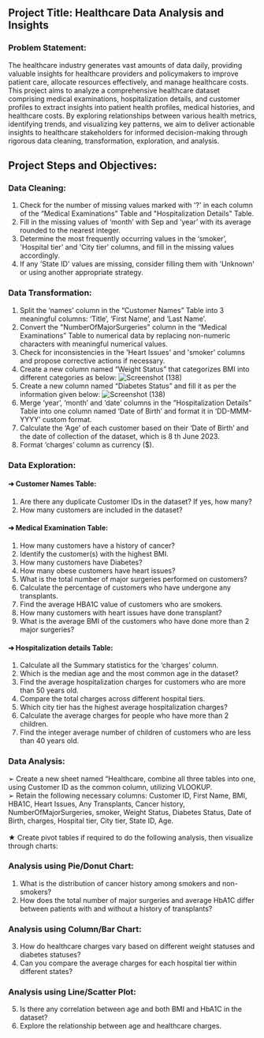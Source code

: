 ## Project Title: Healthcare Data Analysis and Insights
### Problem Statement:
The healthcare industry generates vast amounts of data daily, providing valuable insights for
healthcare providers and policymakers to improve patient care, allocate resources effectively,
and manage healthcare costs. This project aims to analyze a comprehensive healthcare dataset
comprising medical examinations, hospitalization details, and customer profiles to extract
insights into patient health profiles, medical histories, and healthcare costs. By exploring
relationships between various health metrics, identifying trends, and visualizing key patterns,
we aim to deliver actionable insights to healthcare stakeholders for informed decision-making
through rigorous data cleaning, transformation, exploration, and analysis.
## Project Steps and Objectives:
### Data Cleaning:
1. Check for the number of missing values marked with '?' in each column of the “Medical
Examinations” Table and "Hospitalization Details" Table.
2. Fill in the missing values of ‘month’ with Sep and ‘year’ with its average rounded to the
nearest integer.
3. Determine the most frequently occurring values in the ‘smoker’, 'Hospital tier' and 'City tier'
columns, and fill in the missing values accordingly.
4. If any 'State ID' values are missing, consider filling them with 'Unknown' or using another
appropriate strategy.
### Data Transformation:
1. Split the ‘names’ column in the “Customer Names” Table into 3 meaningful columns: ‘Title’,
‘First Name’, and ‘Last Name’.
2. Convert the "NumberOfMajorSurgeries" column in the “Medical Examinations” Table to
numerical data by replacing non-numeric characters with meaningful numerical values.
3. Check for inconsistencies in the 'Heart Issues' and 'smoker' columns and propose corrective
actions if necessary.
4. Create a new column named “Weight Status” that categorizes BMI into different categories
as below:
![Screenshot (138)](https://github.com/user-attachments/assets/fd6d4074-cdb2-4af9-94a9-cd6fbca9a0ee)
5. Create a new column named “Diabetes Status” and fill it as per the information given below:
![Screenshot (138)](https://github.com/user-attachments/assets/b0f5f92e-4803-42ce-87f2-f84123994fe3)
6. Merge ‘year’, ‘month’ and ‘date’ columns in the “Hospitalization Details” Table into one
column named ‘Date of Birth’ and format it in ‘DD-MMM-YYYY’ custom format.
7. Calculate the ‘Age’ of each customer based on their ‘Date of Birth’ and the date of
collection of the dataset, which is 8
th
June 2023.
8. Format ‘charges’ column as currency ($).
### Data Exploration:
#### ➔ Customer Names Table:
1. Are there any duplicate Customer IDs in the dataset? If yes, how many?
2. How many customers are included in the dataset?
#### ➔ Medical Examination Table:
1. How many customers have a history of cancer?
2. Identify the customer(s) with the highest BMI.
3. How many customers have Diabetes?
4. How many obese customers have heart issues?
5. What is the total number of major surgeries performed on customers?
6. Calculate the percentage of customers who have undergone any transplants.
7. Find the average HBA1C value of customers who are smokers.
8. How many customers with heart issues have done transplant?
9. What is the average BMI of the customers who have done more than 2 major surgeries?
#### ➔ Hospitalization details Table:
1. Calculate all the Summary statistics for the ‘charges’ column.
2. Which is the median age and the most common age in the dataset?
3. Find the average hospitalization charges for customers who are more than 50 years old.
4. Compare the total charges across different hospital tiers.
5. Which city tier has the highest average hospitalization charges?
6. Calculate the average charges for people who have more than 2 children.
7. Find the integer average number of children of customers who are less than 40 years old.
### Data Analysis:
➢ Create a new sheet named “Healthcare, combine all three tables into one, using
Customer ID as the common column, utilizing VLOOKUP.<br>
➢ Retain the following necessary columns: Customer ID, First Name, BMI, HBA1C, Heart
Issues, Any Transplants, Cancer history, NumberOfMajorSurgeries, smoker, Weight
Status, Diabetes Status, Date of Birth, charges, Hospital tier, City tier, State ID, Age.<br><br>
★ Create pivot tables if required to do the following analysis, then visualize through charts:
### Analysis using Pie/Donut Chart:
1. What is the distribution of cancer history among smokers and non-smokers?
2. How does the total number of major surgeries and average HbA1C differ between
patients with and without a history of transplants?
### Analysis using Column/Bar Chart:
3. How do healthcare charges vary based on different weight statuses and diabetes
statuses?
4. Can you compare the average charges for each hospital tier within different states?
### Analysis using Line/Scatter Plot:
5. Is there any correlation between age and both BMI and HbA1C in the dataset?
6. Explore the relationship between age and healthcare charges.
   
